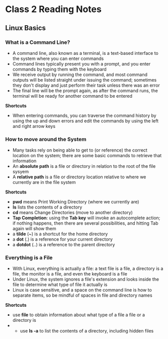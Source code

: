 # Class 2 Reading Notes
## Linux Basics

### **What is a Command Line?**
- A command line, also known as a terminal, is a text-based interface to the system where you can enter commands
- Command lines typically present you with a prompt, and you enter commands by typing them with the keyboard
- We receive output by running the command, and most command outputs will be listed straight under issuing the command; sometimes they don't display and just perform their task unless there was an error
- The final line will be the prompt again, as after the command runs, the terminal will be ready for another command to be entered

**Shortcuts**
- When entering commands, you can traverse the command history by using the up and down errors and edit the commands by using the left and right arrow keys

### **How to move around the System**
- Many tasks rely on being able to get to (or reference) the correct location on the system; there are some basic commands to retrieve that information 
- An **absolute path** is a file or directory in relation to the root of the file sysyem
- A **relative path** is a file or directory location relative to where we currently are in the file system

**Shortcuts**
- **pwd** means Print Working Directory (where we currently are)
- **ls** lists the contents of a directory
- **cd** means Change Directories (move to another directory)
- **Tap Completion**: using the **Tab key** will invoke an autocomplete action; if nothing happens, then there are several possibilities, and hitting Tab again will show them
- a **tilde** (~) is a shortcut for the home directory
- a **dot** (.) is a reference for your current directory
- a **dotdot** (..) is a reference to the parent directory

### **Everything is a File**
- With Linux, everything is actually a file: a text file is a file, a directory is a file, the monitor is a file, and even the keyboard is a file
- Under Linux, the system ignores a file's extension and looks inside the file to determine what type of file it actually is
- Linux is case sensitive, and a space on the command line is how to separate items, so be mindful of spaces in file and directory names

**Shortcuts**
- use **file** to obtain information about what type of a file a file or a directory is
- - use **ls -a** to list the contents of a directory, including hidden files
